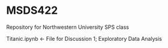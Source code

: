 # MSDS422
Repository for Northwestern University SPS class


Titanic.ipynb <- File for Discussion 1; Exploratory Data Analysis
